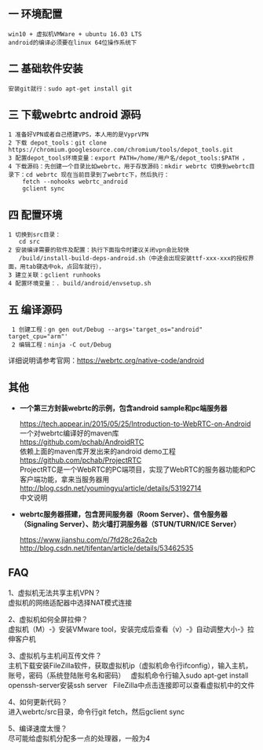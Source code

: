 ## 一 环境配置
```
win10 + 虚拟机VMWare + ubuntu 16.03 LTS  
android的编译必须要在linux 64位操作系统下
```

## 二 基础软件安装
    安装git就行：sudo apt-get install git

## 三 下载webrtc android 源码
```
1 准备好VPN或者自己搭建VPS，本人用的是VyprVPN
2 下载 depot_tools：git clone https://chromium.googlesource.com/chromium/tools/depot_tools.git
3 配置depot_tools环境变量：export PATH=/home/用户名/depot_tools:$PATH ，
4 下载源码：先创建一个目录比如webrtc，用于存放源码：mkdir webrtc 切换到webrtc目录下：cd webrtc 现在当前目录到了webrtc下，然后执行：
	fetch --nohooks webrtc_android
	gclient sync
```
## 四 配置环境
```
1 切换到src目录：
   cd src
2 安装编译需要的软件及配置：执行下面指令时建议关闭vpn会比较快
   /build/install-build-deps-android.sh（中途会出现安装ttf-xxx-xxx的授权界面，用tab键选中ok，点回车就行），
3 建立关联：gclient runhooks
4 配置环境变量：. build/android/envsetup.sh
```
## 五 编译源码
     1 创建工程：gn gen out/Debug --args='target_os="android" target_cpu="arm"'
     2 编辑工程：ninja -C out/Debug


详细说明请参考官网：https://webrtc.org/native-code/android

## 其他

* **一个第三方封装webrtc的示例，包含android sample和pc端服务器**

	https://tech.appear.in/2015/05/25/Introduction-to-WebRTC-on-Android</br>
	一个对webrtc编译好的maven库</br>
	https://github.com/pchab/AndroidRTC</br>
	依赖上面的maven库开发出来的android demo工程</br>
	https://github.com/pchab/ProjectRTC</br>
	ProjectRTC是一个WebRTC的PC端项目，实现了WebRTC的服务器功能和PC客户端功能，拿来当服务器用</br>
	http://blog.csdn.net/youmingyu/article/details/53192714</br>
中文说明

* **webrtc服务器搭建，包含房间服务器（Room Server）、信令服务器（Signaling Server）、防火墙打洞服务器（STUN/TURN/ICE Server）**

	https://www.jianshu.com/p/7fd28c26a2cb</br>
	http://blog.csdn.net/tifentan/article/details/53462535

## FAQ

1、虚拟机无法共享主机VPN？</br>
虚拟机的网络适配器中选择NAT模式连接

2、虚拟机如何全屏拉伸？</br>
虚拟机（M）-》安装VMware tool，安装完成后查看（v）-》自动调整大小-》拉伸客户机

3、虚拟机与主机间互传文件？</br>
主机下载安装FileZilla软件，获取虚拟机ip（虚拟机命令行ifconfig），输入主机，账号，密码（系统登陆账号名和密码）
   虚拟机命令行输入sudo apt-get install openssh-server安装ssh server
   FileZilla中点击连接即可以查看虚拟机中的文件
   
4、如何更新代码？</br>
进入webrtc/src目录，命令行git fetch，然后gclient sync

5、编译速度太慢？</br>
尽可能给虚拟机分配多一点的处理器，一般为4
